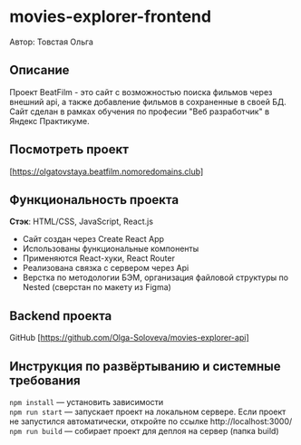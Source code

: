# movies-explorer-frontend
Автор: Товстая Ольга

## Описание
Проект BeatFilm - это сайт с возможностью поиска фильмов через внешний api, a также добавление фильмов в сохраненные в своей БД. Cайт сделан в рамках обучения по професии "Веб разработчик" в Яндекс Практикуме.

## Посмотреть проект
[https://olgatovstaya.beatfilm.nomoredomains.club]

## Функциональность проекта

__Стэк__: HTML/CSS, JavaScript, React.js

* Сайт создан через Create React App
* Использованы функциональные компоненты
* Применяются React-хуки, React Router
* Реализована связка с сервером через Api 
* Верстка по методологии БЭМ, организация файловой структуры по Nested (сверстан по макету из Figma)

## Backend проекта
GitHub [https://github.com/Olga-Soloveva/movies-explorer-api]

## Инструкция по развёртыванию и системные требования
`npm install` — установить зависимости   
`npm run start` — запускает проект на локальном сервере. Если проект не запустился автоматически, откройте по ссылке http://localhost:3000/   
`npm run build` — собирает проект для деплоя на сервер (папка build)